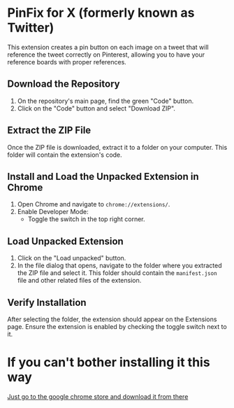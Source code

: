 # PinFix for X (formerly known as Twitter)

This extension creates a pin button on each image on a tweet that will reference the tweet correctly on Pinterest, allowing you to have your reference boards with proper references.

## Download the Repository

1. On the repository's main page, find the green "Code" button.
2. Click on the "Code" button and select "Download ZIP".

## Extract the ZIP File

Once the ZIP file is downloaded, extract it to a folder on your computer. This folder will contain the extension's code.

## Install and Load the Unpacked Extension in Chrome

1. Open Chrome and navigate to `chrome://extensions/`.
2. Enable Developer Mode:
   - Toggle the switch in the top right corner.

## Load Unpacked Extension

1. Click on the "Load unpacked" button.
2. In the file dialog that opens, navigate to the folder where you extracted the ZIP file and select it. This folder should contain the `manifest.json` file and other related files of the extension.

## Verify Installation

After selecting the folder, the extension should appear on the Extensions page. Ensure the extension is enabled by checking the toggle switch next to it.


# If you can't bother installing it this way
[Just go to the google chrome store and download it from there](https://chromewebstore.google.com/detail/pinfix/mifjdganjoacabfepgbdeocbogmmhccn)

